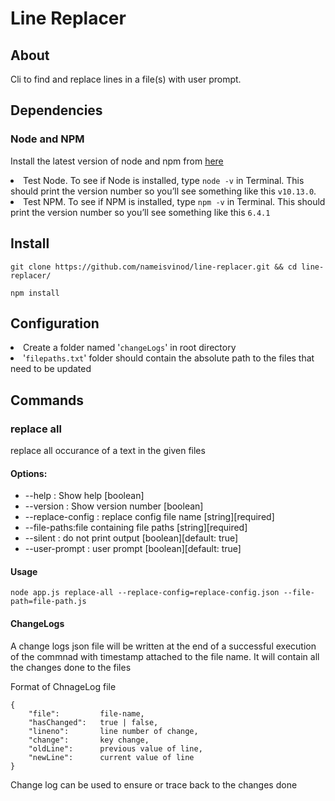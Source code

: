 # Line Replacer

## About

Cli to find and replace lines in a file(s) with user prompt.

## Dependencies

### Node and NPM

Install the latest version of node and npm from [here](https://nodejs.org/en/download/)

<li>Test Node. To see if Node is installed, type <code>node -v</code> in Terminal. This should print the version number so you’ll see something like this <code>v10.13.0</code>.</li>

<li>Test NPM. To see if NPM is installed, type <code>npm -v</code> in Terminal. This should print the version number so you’ll see something like this <code>6.4.1</code></li>

## Install

    git clone https://github.com/nameisvinod/line-replacer.git && cd line-replacer/

    npm install

## Configuration

<li>Create a folder named '<code>changeLogs</code>' in root directory</li>
<li>'<code>filepaths.txt</code>' folder should contain the absolute path to the files that need to be updated</li>

## Commands

### replace all

replace all occurance of a text in the given files

#### Options:

<ul>
<li>--help : Show help [boolean]</li>
<li>--version : Show version number [boolean]</li>
<li>--replace-config : replace config file name [string][required]</li>
<li>--file-paths:file containing file paths [string][required]</li>
<li>--silent : do not print output [boolean][default: true]</li>
<li>--user-prompt : user prompt [boolean][default: true]
</li>
</ul>

#### Usage

    node app.js replace-all --replace-config=replace-config.json --file-path=file-path.js

#### ChangeLogs

A change logs json file will be written at the end of a successful execution of the commnad with timestamp attached to the file name. It will contain all the changes done to the files

Format of ChnageLog file

    {
        "file":         file-name,
        "hasChanged":   true | false,
        "lineno":       line number of change,
        "change":       key change,
        "oldLine":      previous value of line,
        "newLine":      current value of line
    }

Change log can be used to ensure or trace back to the changes done
